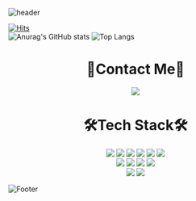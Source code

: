 

![header](https://capsule-render.vercel.app/api?type=waving&color=79D7BE&height=300&section=header&text=KyungMin's%20Github&fontSize=60&fontColor=FFFFFF)

[![Hits](https://hits.seeyoufarm.com/api/count/incr/badge.svg?url=https%3A%2F%2Fgithub.com%2Fkyung8721&count_bg=%2377BFFF&title_bg=%236E2DFF&icon=&icon_color=%23E7E7E7&title=visitors&edge_flat=false)](https://hits.seeyoufarm.com)<br>
![Anurag's GitHub stats](https://github-readme-stats.vercel.app/api?username=kyung8721&show_icons=true&theme=radical)
![Top Langs](https://github-readme-stats.vercel.app/api/top-langs/?username=kyung8721)


<div align=center>

# 🔎Contact Me🔎
<div>
  <a href="mailto:kyunbae8721@gmail.com">
    <img src="https://img.shields.io/badge/kyunbae8721@gmail.com-D14836?style=for-the-badge&logo=gmail&logoColor=white">
  </a>
  
</div>

# 🛠️Tech Stack🛠️

<div>
  <img src="https://img.shields.io/badge/java-007396?style=for-the-badge&logo=java&logoColor=white">
  <img src="https://img.shields.io/badge/springboot-6DB33F?style=for-the-badge&logo=springboot&logoColor=white">
  <img src="https://img.shields.io/badge/mysql-4479A1?style=for-the-badge&logo=mysql&logoColor=white">
  <img src="https://img.shields.io/badge/gradle-02303A?style=for-the-badge&logo=gradle&logoColor=white">
  <img src="https://img.shields.io/badge/html5-E34F26?style=for-the-badge&logo=html5&logoColor=white">
  <img src="https://img.shields.io/badge/jquery-0769AD?style=for-the-badge&logo=jquery&logoColor=white"><br>
  <img src="https://img.shields.io/badge/javascript-F7DF1E?style=for-the-badge&logo=javascript&logoColor=black">
  <img src="https://img.shields.io/badge/css-1572B6?style=for-the-badge&logo=css3&logoColor=white">
  <img src="https://img.shields.io/badge/bootstrap-7952B3?style=for-the-badge&logo=bootstrap&logoColor=white">
  <img src="https://img.shields.io/badge/apache tomcat-F8DC75?style=for-the-badge&logo=apachetomcat&logoColor=white"><br>
  <img src="https://img.shields.io/badge/github-181717?style=for-the-badge&logo=github&logoColor=white">
  <img src="https://img.shields.io/badge/git-F05032?style=for-the-badge&logo=git&logoColor=white">
</div>

</div>

![Footer](https://capsule-render.vercel.app/api?type=waving&color=79D7BE&height=200&section=footer)
<!--
**kyung8721/kyung8721** is a ✨ _special_ ✨ repository because its `README.md` (this file) appears on your GitHub profile.

Here are some ideas to get you started:

- 🔭 I’m currently working on ...
- 🌱 I’m currently learning ...
- 👯 I’m looking to collaborate on ...
- 🤔 I’m looking for help with ...
- 💬 Ask me about ...
- 📫 How to reach me: ...
- 😄 Pronouns: ...
- ⚡ Fun fact: ...
-->
